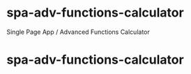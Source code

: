 # spa-adv-functions-calculator
Single Page App / Advanced Functions Calculator
# spa-adv-functions-calculator

